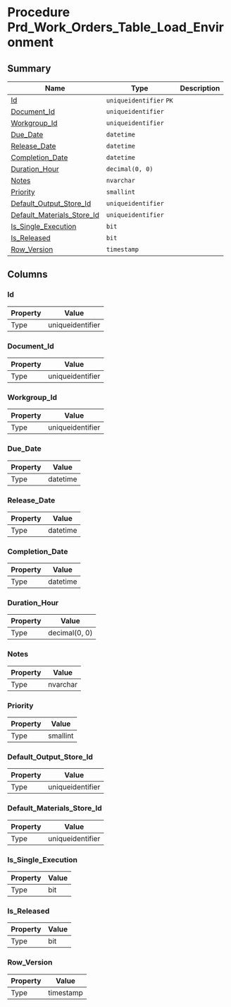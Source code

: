 # Procedure Prd_Work_Orders_Table_Load_Environment


## Summary

| Name | Type | Description |
| - | - | --- |
|[Id](#id)|`uniqueidentifier` `PK`||
|[Document_Id](#document_id)|`uniqueidentifier` ||
|[Workgroup_Id](#workgroup_id)|`uniqueidentifier` ||
|[Due_Date](#due_date)|`datetime` ||
|[Release_Date](#release_date)|`datetime` ||
|[Completion_Date](#completion_date)|`datetime` ||
|[Duration_Hour](#duration_hour)|`decimal(0, 0)` ||
|[Notes](#notes)|`nvarchar` ||
|[Priority](#priority)|`smallint` ||
|[Default_Output_Store_Id](#default_output_store_id)|`uniqueidentifier` ||
|[Default_Materials_Store_Id](#default_materials_store_id)|`uniqueidentifier` ||
|[Is_Single_Execution](#is_single_execution)|`bit` ||
|[Is_Released](#is_released)|`bit` ||
|[Row_Version](#row_version)|`timestamp` ||

## Columns

### Id

| Property | Value |
| - | - |
|Type|uniqueidentifier|

### Document_Id

| Property | Value |
| - | - |
|Type|uniqueidentifier|

### Workgroup_Id

| Property | Value |
| - | - |
|Type|uniqueidentifier|

### Due_Date

| Property | Value |
| - | - |
|Type|datetime|

### Release_Date

| Property | Value |
| - | - |
|Type|datetime|

### Completion_Date

| Property | Value |
| - | - |
|Type|datetime|

### Duration_Hour

| Property | Value |
| - | - |
|Type|decimal(0, 0)|

### Notes

| Property | Value |
| - | - |
|Type|nvarchar|

### Priority

| Property | Value |
| - | - |
|Type|smallint|

### Default_Output_Store_Id

| Property | Value |
| - | - |
|Type|uniqueidentifier|

### Default_Materials_Store_Id

| Property | Value |
| - | - |
|Type|uniqueidentifier|

### Is_Single_Execution

| Property | Value |
| - | - |
|Type|bit|

### Is_Released

| Property | Value |
| - | - |
|Type|bit|

### Row_Version

| Property | Value |
| - | - |
|Type|timestamp|


